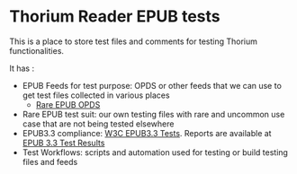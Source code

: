 # Thorium Reader EPUB tests

This is a place to store test files and comments for testing Thorium functionalities. 

It has : 

* EPUB Feeds for test purpose: OPDS or other feeds that we can use to get test files collected in various places
  * [Rare EPUB OPDS](https://github.com/edrlab/thorium-reader-epub-tests/blob/main/EPUB_Feeds_for_testing_purpose/opds-rare-epub-suit.json)
* Rare EPUB test suit: our own testing files with rare and uncommon use case that are not being tested elsewhere
* EPUB3.3 compliance: [W3C EPUB3.3 Tests](https://w3c.github.io/epub-tests/). Reports are available at [EPUB 3.3 Test Results](https://w3c.github.io/epub-tests/results)
* Test Workflows: scripts and automation used for testing or build testing files and feeds
